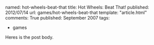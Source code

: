 named: hot-wheels-beat-that
title: Hot Wheels: Beat That!
published: 2012/07/14
url: games/hot-wheels-beat-that
template: "article.html"
comments: True
published: September 2007
tags:
- games

Heres is the post body.
